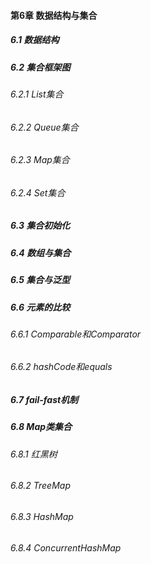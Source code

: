 #### 第6章 数据结构与集合
##### 6.1 数据结构
##### 6.2 集合框架图
###### 6.2.1 List集合
###### 6.2.2 Queue集合
###### 6.2.3 Map集合
###### 6.2.4 Set集合
##### 6.3 集合初始化
##### 6.4 数组与集合
##### 6.5 集合与泛型
##### 6.6 元素的比较
###### 6.6.1 Comparable和Comparator
###### 6.6.2 hashCode和equals
##### 6.7 fail-fast机制
##### 6.8 Map类集合
###### 6.8.1 红黑树
###### 6.8.2 TreeMap
###### 6.8.3 HashMap
###### 6.8.4 ConcurrentHashMap